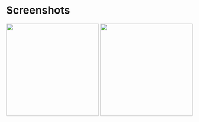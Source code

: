 # Screenshots

<p align="center">
  <img src="https://github.com/Ikhtiar76/data_fetch_bloc/assets/111075393/e59d207a-f977-43d7-abfd-1e45e612727f" width="250" />
  <img src="https://github.com/Ikhtiar76/data_fetch_bloc/assets/111075393/ddc4e81a-6f22-4e27-abd1-e023d51d2d65" width="250" /> 
</p>

